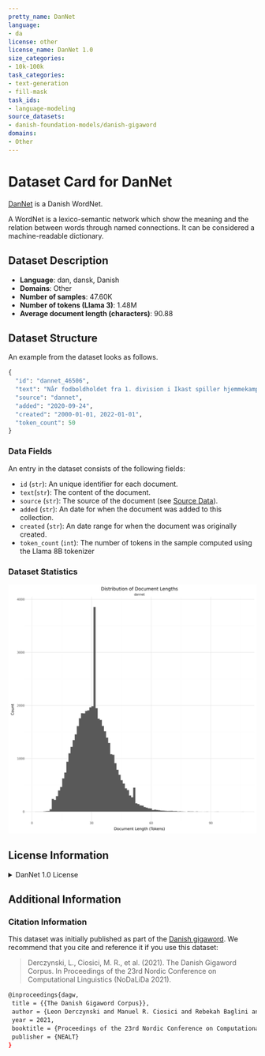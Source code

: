 ```yaml
---
pretty_name: DanNet
language:
- da
license: other
license_name: DanNet 1.0
size_categories:
- 10k-100k
task_categories:
- text-generation
- fill-mask
task_ids:
- language-modeling
source_datasets:
- danish-foundation-models/danish-gigaword
domains:
- Other
---
```


# Dataset Card for DanNet 

<!-- START-SHORT DESCRIPTION -->
[DanNet](https://cst.ku.dk/projekter/dannet) is a Danish WordNet.
<!-- END-SHORT DESCRIPTION -->


A WordNet is a lexico-semantic network which show the meaning and the relation between words through named connections. It can be considered a machine-readable dictionary.


## Dataset Description


<!-- START-DESC-STATS -->
- **Language**: dan, dansk, Danish
- **Domains**: Other
- **Number of samples**: 47.60K
- **Number of tokens (Llama 3)**: 1.48M
- **Average document length (characters)**: 90.88
<!-- END-DESC-STATS -->



## Dataset Structure
An example from the dataset looks as follows.


<!-- START-SAMPLE -->
```py
{
  "id": "dannet_46506",
  "text": "Når fodboldholdet fra 1. division i Ikast spiller hjemmekampe, lyder råbet ud over Ikast Stadion: We[...]",
  "source": "dannet",
  "added": "2020-09-24",
  "created": "2000-01-01, 2022-01-01",
  "token_count": 50
}
```

### Data Fields

An entry in the dataset consists of the following fields:

- `id` (`str`): An unique identifier for each document.
- `text`(`str`): The content of the document.
- `source` (`str`): The source of the document (see [Source Data](#source-data)).
- `added` (`str`): An date for when the document was added to this collection.
- `created` (`str`): An date range for when the document was originally created.
- `token_count` (`int`): The number of tokens in the sample computed using the Llama 8B tokenizer
<!-- END-SAMPLE -->


### Dataset Statistics

<!-- START-DATASET PLOTS -->
<p align="center">
<img src="./images/dist_document_length.png" width="600" style="margin-right: 10px;" />
</p>
<!-- END-DATASET PLOTS -->



## License Information
<details>
<summary>DanNet 1.0 License</summary>
<p>
Commercial Use of DanNet

DanNet may be used in commercial applications in accordance with the following
license agreement. An attorney representing the commercial interest should
review this DanNet license with respect to the intended use.

DanNet 1.0 License

DanNet Release 2.1

This software and database is being provided to you, the LICENSEE, by University
of Copenhagen and Society for Danish Language and Literature under the following
license. By obtaining, using and/or copying this software and database, you
agree that you have read, understood, and will comply with these terms and
conditions.

Permission to use, copy, modify and distribute this software and database and
its documentation for any purpose and without fee or royalty is hereby granted,
provided that you agree to comply with the following copyright notice and
statements, including the disclaimer, and that the same appear on ALL copies of
the software, database and documentation, including modifications that you make
for internal use or for distribution.

THIS SOFTWARE AND DATABASE IS PROVIDED "AS IS" AND UNIVERSITY OF COPENHAGEN and
SOCIETY FOR DANISH LANGUAGE AND LITERATURE MAKE NO REPRESENTATIONS OR
WARRANTIES, EXPRESS OR IMPLIED. BY WAY OF EXAMPLE, BUT NOT LIMITATION,
UNIVERSITY OF COPENHAGEN AND SOCIETY FOR DANISH LANGUAGE AND LITERATURE MAKE NO
REPRESENTATIONS OR WARRANTIES OF MERCHANTABILITY OR FITNESS FOR ANY PARTICULAR
PURPOSE OR THAT THE USE OF THE LICENSED SOFTWARE, DATABASE OR DOCUMENTATION WILL
NOT INFRINGE ANY THIRD PARTY PATENTS, COPYRIGHTS, TRADEMARKS OR OTHER RIGHTS.

The names of University of Copenhagen and Society for Danish Language and
Literature may not be used in advertising or publicity pertaining to
distribution of the software and/or database. Title to copyright in this
software, database and any associated documentation shall at all times remain
with University of Copenhagen and Society for Danish Language and Literature and
LICENSEE agrees to preserve same.

DanNet 2.1 Copyright 2009-12 by University of Copenhagen and Society for Danish
</p>
</details>



## Additional Information

<!-- TODO:
Add issue on:

Potential improvements for dannet

I imagine that there is a lot of information in DanNet
that could be used to create training datasets for LLMs (more than what is already present)
 -->

### Citation Information

This dataset was initially published as part of the [Danish gigaword](https://huggingface.co/danish-foundation-models). We recommend that you cite and reference it if you use this dataset:

> Derczynski, L., Ciosici, M. R., et al. (2021). The Danish Gigaword Corpus. In Proceedings of the 23rd Nordic Conference on Computational Linguistics (NoDaLiDa 2021).

```bash
@inproceedings{dagw,
 title = {{The Danish Gigaword Corpus}},
 author = {Leon Derczynski and Manuel R. Ciosici and Rebekah Baglini and Morten H. Christiansen and Jacob Aarup Dalsgaard and Riccardo Fusaroli and Peter Juel Henrichsen and Rasmus Hvingelby and Andreas Kirkedal and Alex Speed Kjeldsen and Claus Ladefoged and Finn Årup Nielsen and Jens Madsen and Malte Lau Petersen and Jonathan Hvithamar Rystrøm and Daniel Varab},
 year = 2021,
 booktitle = {Proceedings of the 23rd Nordic Conference on Computational Linguistics},
 publisher = {NEALT}
}
```
